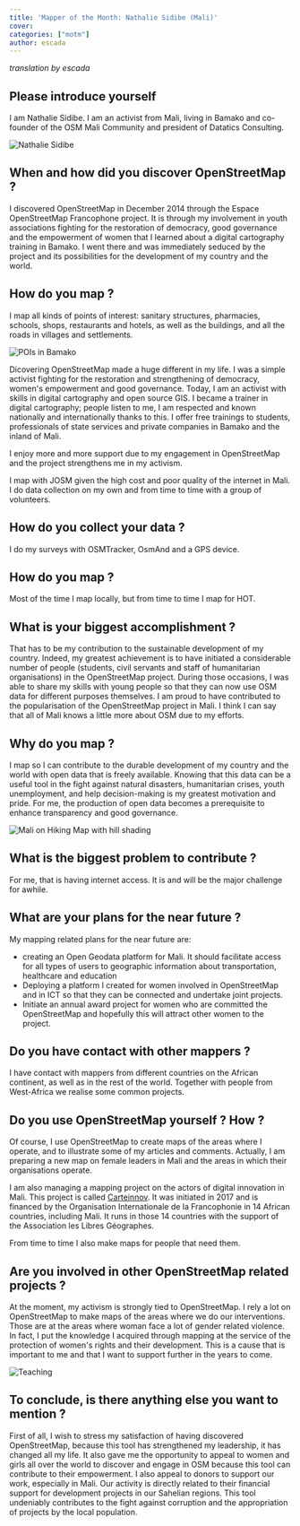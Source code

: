 ```yaml
---
title: 'Mapper of the Month: Nathalie Sidibe (Mali)'
cover:
categories: ["motm"]
author: escada
---
```


_translation by escada_

## Please introduce yourself
I am Nathalie Sidibe. I am an activist from Mali, living in Bamako and co-founder of the OSM Mali Community and president of Datatics Consulting.

![Nathalie Sidibe](https://photos.smugmug.com/OSM/Screenshots/Mapper-in-the-Spotlight/Nathalie-Sidibe/i-B46wh48/0/9ff41569/X3/P_20171113_142429-X3.jpg)


## When and how did you discover OpenStreetMap ?
I discovered OpenStreetMap in December 2014 through the Espace OpenStreetMap Francophone project.
It is through my involvement in youth associations fighting for the restoration of democracy, good governance and the empowerment of women that I learned about a digital cartography training in Bamako.
I went there and was immediately seduced by the project and its possibilities for the development of my country and the world.


## How do you map ?
I map all kinds of points of interest: sanitary structures, pharmacies, schools, shops, restaurants and hotels, as well as the buildings, and all the roads in villages and settlements.

![POIs in Bamako](https://photos.smugmug.com/OSM/Screenshots/Mapper-in-the-Spotlight/Nathalie-Sidibe/i-XZfXwB5/0/6072e8d1/X3/Screen%20Shot%202018-03-07%20at%2021.03.26-X3.png)

Dicovering OpenStreetMap made a huge different in my life. I was a simple activist fighting for the restoration and strengthening of democracy, women's empowerment and good governance. Today, I am an activist with skills in digital cartography and open source GIS. I became a trainer in digital cartography; people listen to me, I am respected and known nationally and internationally thanks to this. I offer free trainings to students, professionals of state services and private companies in Bamako and the inland of Mali.

I enjoy more and more support due to my engagement in OpenStreetMap and the project strengthens me in my activism.

I map with JOSM given the high cost and poor quality of the internet in Mali. I do data collection on my own and from time to time with a group of volunteers.

## How do you collect your data ?
I do my surveys with OSMTracker, OsmAnd and a GPS device.

## How do you map ?
Most of the time I map locally, but from time to time I map for HOT.

## What is your biggest accomplishment ?
That has to be my contribution to the sustainable development of my country. Indeed, my greatest achievement is to have initiated a considerable number  of people (students, civil servants and staff of humanitarian organisations) in the OpenStreetMap project. During those occasions, I was able to share my skills with young people so that they can now use  OSM data for different purposes themselves.
I am proud to have contributed to the popularisation of the OpenStreetMap project in Mali. I think I can say that  all of Mali knows a little more about OSM due to my efforts.

## Why do you map ?
I map so I can contribute to the durable development of my country and the world with open data that is freely available.
Knowing that this data can be a useful tool in the fight against natural disasters, humanitarian crises, youth unemployment, and help decision-making is my greatest motivation and pride. For me,  the production of open data becomes a prerequisite to enhance transparency and good governance.

![Mali on Hiking Map with hill shading](https://photos.smugmug.com/OSM/Screenshots/Mapper-in-the-Spotlight/Nathalie-Sidibe/i-SBfrnxL/0/a70820ea/X3/Screen%20Shot%202018-03-07%20at%2020.54.45-X3.png)

## What is the biggest problem to contribute ?
For me, that is having internet access. It is and will be the major challenge for awhile.

## What are your plans for the near future ?
My mapping related plans for the near future are:

- creating an Open Geodata platform for Mali. It should facilitate access for all types of users to  geographic information about transportation, healthcare and education
- Deploying  a platform I created for women involved in OpenStreetMap and in ICT so that they can be connected and undertake joint projects.
- Initiate an annual award project for women who are committed  the OpenStreetMap and hopefully this will attract other women to the project.

## Do you have contact with other mappers ?
I have contact with mappers from different countries on the African continent, as well as in the rest of the world. Together with people from West-Africa we realise some common projects.

## Do you use OpenStreetMap yourself ? How ?
Of course, I use OpenStreetMap  to create maps of the areas where I operate, and to illustrate some of my articles and comments. Actually, I am preparing a new map on female leaders in Mali and the areas in which their organisations operate.

I am also managing a mapping project on the actors of digital innovation in Mali. This project is called [Carteinnov](https://carteinnov.francophonelibre.org/t/ca1a3e-CarteInnov). It was initiated in 2017 and is financed by the
Organisation Internationale de la Francophonie in 14 African countries, including Mali. It runs in those 14 countries with the support of the Association les Libres Géographes.

From time to time I also make maps for people that need them.

## Are you involved in other OpenStreetMap related projects ?
At the moment, my activism is strongly tied to OpenStreetMap. I rely a lot on OpenStreetMap to make maps of the areas where we do our interventions. Those are at the areas where woman face a lot of gender related violence. In fact, I put the knowledge I acquired through mapping at the service of the protection of women's rights and their development. This is a cause that is important to me and that I want to support further in the years to come.

![Teaching](https://photos.smugmug.com/OSM/Screenshots/Mapper-in-the-Spotlight/Nathalie-Sidibe/i-GpSmPbr/0/1e923974/X3/P_20171117_130418-X3.jpg)


## To conclude, is there anything else you want to mention ?
First of all, I wish to stress my satisfaction of having discovered OpenStreetMap, because this tool has strengthened my leadership, it has changed all my life.
It also gave me the opportunity to appeal to  women and girls all over the world to discover and engage in OSM because this tool can contribute to their empowerment.
I also appeal to donors to support our work, especially in Mali. Our activity is directly related to their financial support for development projects in our Sahelian regions. This tool undeniably contributes to the fight against corruption and the appropriation of projects by the local population.
